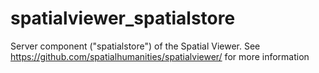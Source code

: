 # spatialviewer_spatialstore
Server component ("spatialstore") of the Spatial Viewer. See https://github.com/spatialhumanities/spatialviewer/ for more information
